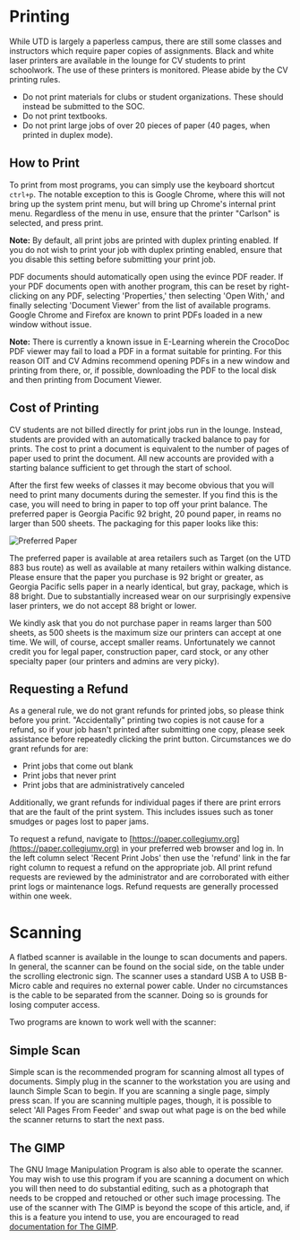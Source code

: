 # Printing

While UTD is largely a paperless campus, there are still some classes and instructors which require paper copies of assignments.  Black and white laser printers are available in the lounge for CV students to print schoolwork.  The use of these printers is monitored.  Please abide by the CV printing rules.

* Do not print materials for clubs or student organizations.  These should instead be submitted to the SOC.
* Do not print textbooks.
* Do not print large jobs of over 20 pieces of paper (40 pages, when printed in duplex mode).


## How to Print

To print from most programs, you can simply use the keyboard shortcut `ctrl+p`.  The notable exception to this is Google Chrome, where this will not bring up the system print menu, but will bring up Chrome's internal print menu.  Regardless of the menu in use, ensure that the printer "Carlson" is selected, and press print.

**Note:** By default, all print jobs are printed with duplex printing enabled.  If you do not wish to print your job with duplex printing enabled, ensure that you disable this setting before submitting your print job.

PDF documents should automatically open using the evince PDF reader.  If your PDF documents open with another program, this can be reset by right-clicking on any PDF, selecting 'Properties,' then selecting 'Open With,' and finally selecting 'Document Viewer' from the list of available programs.  Google Chrome and Firefox are known to print PDFs loaded in a new window without issue.

**Note:** There is currently a known issue in E-Learning wherein the CrocoDoc PDF viewer may fail to load a PDF in a format suitable for printing.  For this reason OIT and CV Admins recommend opening PDFs in a new window and printing from there, or, if possible, downloading the PDF to the local disk and then printing from Document Viewer.


## Cost of Printing

CV students are not billed directly for print jobs run in the lounge.  Instead, students are provided with an automatically tracked balance to pay for prints.  The cost to print a document is equivalent to the number of pages of paper used to print the document.  All new accounts are provided with a starting balance sufficient to get through the start of school.

After the first few weeks of classes it may become obvious that you will need to print many documents during the semester.  If you find this is the case, you will need to bring in paper to top off your print balance.  The preferred paper is Georgia Pacific 92 bright, 20 pound paper, in reams no larger than 500 sheets.  The packaging for this paper looks like this:

![Preferred Paper](/img/cvos-print-and-scan-preferred_paper.jpg)

The preferred paper is available at area retailers such as Target (on the UTD 883 bus route) as well as available at many retailers within walking distance.  Please ensure that the paper you purchase is 92 bright or greater, as Georgia Pacific sells paper in a nearly identical, but gray, package, which is 88 bright.  Due to substantially increased wear on our surprisingly expensive laser printers, we do not accept 88 bright or lower.

We kindly ask that you do not purchase paper in reams larger than 500 sheets, as 500 sheets is the maximum size our printers can accept at one time.  We will, of course, accept smaller reams. Unfortunately we cannot credit you for legal paper, construction paper, card stock, or any other specialty paper (our printers and admins are very picky).


## Requesting a Refund

As a general rule, we do not grant refunds for printed jobs, so please think before you print.  "Accidentally" printing two copies is not cause for a refund, so if your job hasn't printed after submitting one copy, please seek assistance before repeatedly clicking the print button.  Circumstances we do grant refunds for are:

* Print jobs that come out blank
* Print jobs that never print
* Print jobs that are administratively canceled

Additionally, we grant refunds for individual pages if there are print errors that are the fault of the print system.  This includes issues such as toner smudges or pages lost to paper jams.

To request a refund, navigate to [https://paper.collegiumv.org](https://paper.collegiumv.org) in your preferred web browser and log in.  In the left column select 'Recent Print Jobs' then use the 'refund' link in the far right column to request a refund on the appropriate job.  All print refund requests are reviewed by the administrator and are corroborated with either print logs or maintenance logs.  Refund requests are generally processed within one week.


# Scanning

A flatbed scanner is available in the lounge to scan documents and papers.  In general, the scanner can be found on the social side, on the table under the scrolling electronic sign.  The scanner uses a standard USB A to USB B-Micro cable and requires no external power cable.  Under no circumstances is the cable to be separated from the scanner.  Doing so is grounds for losing computer access.

Two programs are known to work well with the scanner:

## Simple Scan

Simple scan is the recommended program for scanning almost all types of documents.  Simply plug in the scanner to the workstation you are using and launch Simple Scan to begin.  If you are scanning a single page, simply press scan.  If you are scanning multiple pages, though, it is possible to select 'All Pages From Feeder' and swap out what page is on the bed while the scanner returns to start the next pass.


## The GIMP

The GNU Image Manipulation Program is also able to operate the scanner.  You may wish to use this program if you are scanning a document on which you will then need to do substantial editing, such as a photograph that needs to be cropped and retouched or other such image processing.  The use of the scanner with The GIMP is beyond the scope of this article, and, if this is a feature you intend to use, you are encouraged to read [documentation for The GIMP](https://www.gimp.org/docs/).
